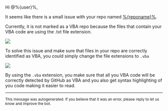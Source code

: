 Hi @%{user}%,

It seems like there is a small issue with your repo named [%{reponame}%](%{url}%).

Currently, it is not marked as a VBA repo because the files that contain your VBA code are using the .txt file extension.

<img src="https://raw.githubusercontent.com/DecimalTurn/VBA-on-GitHub-Automations/main/assets/txt-file-extension.svg">

To solve this issue and make sure that files in your repo are correctly identified as VBA, you could simply change the file extensions to `.vba`

<img src="https://raw.githubusercontent.com/DecimalTurn/VBA-on-GitHub-Automations/main/assets/vba-file-extension.svg">

By using the `.vba` extension, you make sure that all you VBA code will be correctly detected by GitHub as VBA and you also get syntax highlighting of you code making it easier to read.

<hr>

<sup>This message was autogenerated. If you believe that it was an error, please reply to let us know and improve the bot.</sup>
